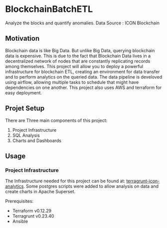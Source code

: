 # BlockchainBatchETL

Analyze the blocks and quantify anomalies. Data Source : ICON Blockchain

## Motivation
Blockchain data is like Big Data. But unlike Big Data, querying blockchain data is expensive. This is due to the fact that Blockchain Data lives in a decentralized network of nodes that are constantly replicating records among themselves. This project will allow you to deploy a powerful infrastructure for blockchain ETL, creating an environment for data transfer and to perform analytics on the queried data. The data pipeline is develoved using airflow, allowing multiple tasks to schedule that might have dependencies on one another. This project also uses AWS and terraform for easy deployment. 

## Projet Setup
There are Three main components of this project: 
1. Project Infrastructure
2. SQL Analysis  
3. Charts and Dashboards

## Usage 

### Project Infrastructure
The Infrastructure needed for this project can be found at: [terragrunt-icon-analytics](https://github.com/kevinpatelco/terragrunt-icon-analytics). Some postgres scripts were added to allow analysis on data and create charts in Apache Superset. 

Prerequisites:
* Terraform v0.12.29
* Terragrunt v0.23.40
* Ansible

